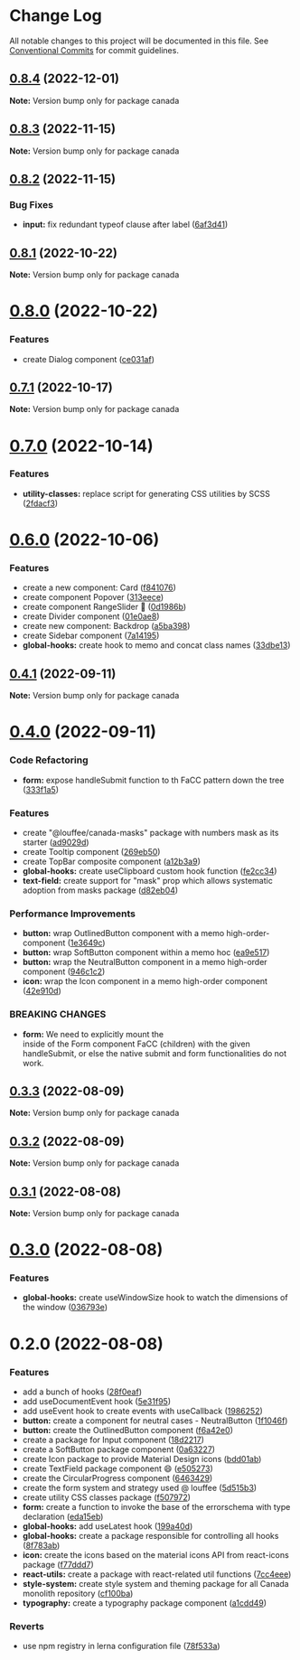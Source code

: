 # Change Log

All notable changes to this project will be documented in this file.
See [Conventional Commits](https://conventionalcommits.org) for commit guidelines.

## [0.8.4](https://github.com/louffee/canada-design-system/compare/v0.8.3...v0.8.4) (2022-12-01)

**Note:** Version bump only for package canada

## [0.8.3](https://github.com/louffee/canada-design-system/compare/v0.8.2...v0.8.3) (2022-11-15)

**Note:** Version bump only for package canada

## [0.8.2](https://github.com/louffee/canada-design-system/compare/v0.8.1...v0.8.2) (2022-11-15)

### Bug Fixes

- **input:** fix redundant typeof clause after label ([6af3d41](https://github.com/louffee/canada-design-system/commit/6af3d41ef4db127680af8c7ace8c0796ccea8cc5))

## [0.8.1](https://github.com/louffee/canada-design-system/compare/v0.8.0...v0.8.1) (2022-10-22)

**Note:** Version bump only for package canada

# [0.8.0](https://github.com/louffee/canada-design-system/compare/v0.7.1...v0.8.0) (2022-10-22)

### Features

- create Dialog component ([ce031af](https://github.com/louffee/canada-design-system/commit/ce031af0fb22268b522b3babffea1d62d12a52b7))

## [0.7.1](https://github.com/louffee/canada-design-system/compare/v0.7.0...v0.7.1) (2022-10-17)

**Note:** Version bump only for package canada

# [0.7.0](https://github.com/louffee/canada-design-system/compare/v0.6.0...v0.7.0) (2022-10-14)

### Features

- **utility-classes:** replace script for generating CSS utilities by SCSS ([2fdacf3](https://github.com/louffee/canada-design-system/commit/2fdacf3d72de240d953467c59bf682afa4869fbe))

# [0.6.0](https://github.com/louffee/canada-design-system/compare/v0.5.0...v0.6.0) (2022-10-06)

### Features

- create a new component: Card ([f841076](https://github.com/louffee/canada-design-system/commit/f841076b34606cbc1da4f5b4bf0da823911c18ee))
- create component Popover ([313eece](https://github.com/louffee/canada-design-system/commit/313eece38bd35adbcb46302395254eb16211b1d9))
- create component RangeSlider 🎉 ([0d1986b](https://github.com/louffee/canada-design-system/commit/0d1986b8d9dbd7331ce6b3bd88a2c0ac82a12fa1))
- create Divider component ([01e0ae8](https://github.com/louffee/canada-design-system/commit/01e0ae83d203ac0cc6926389f2f70124ab59474f))
- create new component: Backdrop ([a5ba398](https://github.com/louffee/canada-design-system/commit/a5ba39812c989c1ddbd7d1b69ec451fc332ad7ed))
- create Sidebar component ([7a14195](https://github.com/louffee/canada-design-system/commit/7a1419552b46c6d223bb151ca722b44dd716eb0d))
- **global-hooks:** create hook to memo and concat class names ([33dbe13](https://github.com/louffee/canada-design-system/commit/33dbe133aa8fc1e497730be9042c18557b914462))

## [0.4.1](https://github.com/louffee/canada-design-system/compare/v0.4.0...v0.4.1) (2022-09-11)

**Note:** Version bump only for package canada

# [0.4.0](https://github.com/louffee/canada-design-system/compare/v0.3.3...v0.4.0) (2022-09-11)

### Code Refactoring

- **form:** expose handleSubmit function to th FaCC pattern down the tree ([333f1a5](https://github.com/louffee/canada-design-system/commit/333f1a5e048928c23d605ebf080ab0be7c1c4e0d))

### Features

- create "@louffee/canada-masks" package with numbers mask as its starter ([ad9029d](https://github.com/louffee/canada-design-system/commit/ad9029da851d4a53d60194edaf516893df3c30ca))
- create Tooltip component ([269eb50](https://github.com/louffee/canada-design-system/commit/269eb50efa6def9d4bddb759c6936e0058018fa4))
- create TopBar composite component ([a12b3a9](https://github.com/louffee/canada-design-system/commit/a12b3a9149e1c2d276889ba77d77e8034bc060ed))
- **global-hooks:** create useClipboard custom hook function ([fe2cc34](https://github.com/louffee/canada-design-system/commit/fe2cc340378790f3e36204067e683ef312d7dec6))
- **text-field:** create support for "mask" prop which allows systematic adoption from masks package ([d82eb04](https://github.com/louffee/canada-design-system/commit/d82eb04541a74fd64ab3506b433fda926bdd2f25))

### Performance Improvements

- **button:** wrap OutlinedButton component with a memo high-order-component ([1e3649c](https://github.com/louffee/canada-design-system/commit/1e3649cda8c93b66f370f3e00ff279ea7b4fd6f0))
- **button:** wrap SoftButton component within a memo hoc ([ea9e517](https://github.com/louffee/canada-design-system/commit/ea9e517fa276cc3ff9f0101bf53a22a59bb7b315))
- **button:** wrap the NeutralButton component in a memo high-order component ([946c1c2](https://github.com/louffee/canada-design-system/commit/946c1c2ef4b3ef678352a56b17b44da8bf041382))
- **icon:** wrap the Icon component in a memo high-order component ([42e910d](https://github.com/louffee/canada-design-system/commit/42e910d2e6324d6f0924b61d41b312f9de692ec2))

### BREAKING CHANGES

- **form:** We need to explicitly mount the <form> inside of the Form component FaCC (children)
  with the given handleSubmit, or else the native submit and form functionalities do not work.

## [0.3.3](https://github.com/louffee/canada-design-system/compare/v0.3.2...v0.3.3) (2022-08-09)

**Note:** Version bump only for package canada

## [0.3.2](https://github.com/louffee/canada-design-system/compare/v0.3.1...v0.3.2) (2022-08-09)

**Note:** Version bump only for package canada

## [0.3.1](https://github.com/louffee/canada-design-system/compare/v0.3.0...v0.3.1) (2022-08-08)

**Note:** Version bump only for package canada

# [0.3.0](https://github.com/louffee/canada-design-system/compare/v0.2.0...v0.3.0) (2022-08-08)

### Features

- **global-hooks:** create useWindowSize hook to watch the dimensions of the window ([036793e](https://github.com/louffee/canada-design-system/commit/036793ec3eca620da0660311e8b63d4b4f9c2a36))

# 0.2.0 (2022-08-08)

### Features

- add a bunch of hooks ([28f0eaf](https://github.com/louffee/canada-design-system/commit/28f0eafedfa6c45843bd0262d114e3d4b2d47667))
- add useDocumentEvent hook ([5e31f95](https://github.com/louffee/canada-design-system/commit/5e31f95aa8c15bf9b61f6f685c1a22a9fe6dae59))
- add useEvent hook to create events with useCallback ([1986252](https://github.com/louffee/canada-design-system/commit/1986252faea6bc41178a163db16103c6c46ec030))
- **button:** create a component for neutral cases - NeutralButton ([1f1046f](https://github.com/louffee/canada-design-system/commit/1f1046fc01c9573a7da945fed7e76fd648bfd459))
- **button:** create the OutlinedButton component ([f6a42e0](https://github.com/louffee/canada-design-system/commit/f6a42e031db686d57ddd2c84f8637de7fce35964))
- create a package for Input component ([18d2217](https://github.com/louffee/canada-design-system/commit/18d2217769f5aadb6ad50936f98588912e5b1bf7))
- create a SoftButton package component ([0a63227](https://github.com/louffee/canada-design-system/commit/0a63227f9252fd17a41695a8c32cfaac79b6d200))
- create Icon package to provide Material Design icons ([bdd01ab](https://github.com/louffee/canada-design-system/commit/bdd01ab393a9805786962e7db93bc813fb7817a2))
- create TextField package component :smile: ([e505273](https://github.com/louffee/canada-design-system/commit/e505273a1e735ce678996edb346f7c55c97423cf))
- create the CircularProgress component ([6463429](https://github.com/louffee/canada-design-system/commit/646342995235218e506ba1fba1568559d29930ba))
- create the form system and strategy used @ louffee ([5d515b3](https://github.com/louffee/canada-design-system/commit/5d515b32fd0a9c7320eaf1191f5d9d7be77ec495))
- create utility CSS classes package ([f507972](https://github.com/louffee/canada-design-system/commit/f507972aa5c335184c447af180c34ea816551992))
- **form:** create a function to invoke the base of the errorschema with type declaration ([eda15eb](https://github.com/louffee/canada-design-system/commit/eda15ebd09db62ee67e90f2751c23047d28f8dfb))
- **global-hooks:** add useLatest hook ([199a40d](https://github.com/louffee/canada-design-system/commit/199a40d0925366e5eea151b3e1449f1235ed8f46))
- **global-hooks:** create a package responsible for controlling all hooks ([8f783ab](https://github.com/louffee/canada-design-system/commit/8f783ab1a10fa797808c66df9cf0de590dbf12ee))
- **icon:** create the icons based on the material icons API from react-icons package ([f77ddd7](https://github.com/louffee/canada-design-system/commit/f77ddd7f072edfee1e19cbaaad149870c339bc69))
- **react-utils:** create a package with react-related util functions ([7cc4eee](https://github.com/louffee/canada-design-system/commit/7cc4eee4dd9f0b60e57b0c4115c6a5229aa5e0aa))
- **style-system:** create style system and theming package for all Canada monolith repository ([cf100ba](https://github.com/louffee/canada-design-system/commit/cf100ba9fea9a08fc7a0bd0aac41c1f645610b41))
- **typography:** create a typography package component ([a1cdd49](https://github.com/louffee/canada-design-system/commit/a1cdd495569b038d9eb516aa03a26d8e9023a57b))

### Reverts

- use npm registry in lerna configuration file ([78f533a](https://github.com/louffee/canada-design-system/commit/78f533a977ba1c90d41570ce31dc859580e29f36))
